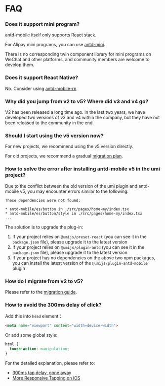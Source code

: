 # FAQ

### Does it support mini program?

antd-mobile itself only supports React stack.

For Alipay mini programs, you can use [antd-mini](https://mini.ant.design/).

There is no corresponding twin component library for mini programs on WeChat and other platforms, and community members are welcome to develop them.

### Does it support React Native?

No. Consider using [antd-mobile-rn](https://github.com/ant-design/ant-design-mobile-rn).

### Why did you jump from v2 to v5? Where did v3 and v4 go?

V2 has been released a long time ago. In the last two years, we have developed two versions of v3 and v4 within the company, but they have not been released to the community in the end.

### Should I start using the v5 version now?

For new projects, we recommend using the v5 version directly.

For old projects, we recommend a gradual [migration plan](./migration).

### How to solve the error after installing antd-mobile v5 in the umi project?

Due to the conflict between the old version of the umi plugin and antd-mobile v5, you may encounter errors similar to the following:

```
These dependencies were not found:

* antd-mobile/es/button in ./src/pages/home-my/index.tsx
* antd-mobile/es/button/style in ./src/pages/home-my/index.tsx
...
```

The solution is to upgrade the plug-in:

1. If your project relies on `@umijs/preset-react` (you can see it in the `package.json` file), please upgrade it to the latest version
2. If your project relies on `@umijs/plugin-antd` (you can see it in the `package.json` file), please upgrade it to the latest version
3. If your project has no dependencies on the above two npm packages, you can install the latest version of the `@umijs/plugin-antd-mobile` plugin

### How do I migrate from v2 to v5?

Please refer to the [migration guide](./migration).

### How to avoid the 300ms delay of click?

Add this into `head` element：

```html
<meta name="viewport" content="width=device-width">
```

Or add some global style:

```css
html {
  touch-action: manipulation;
}
```

For the detailed explanation, please refer to:

- [300ms tap delay, gone away](https://developers.google.com/web/updates/2013/12/300ms-tap-delay-gone-away)
- [More Responsive Tapping on iOS](https://webkit.org/blog/5610/more-responsive-tapping-on-ios/)
